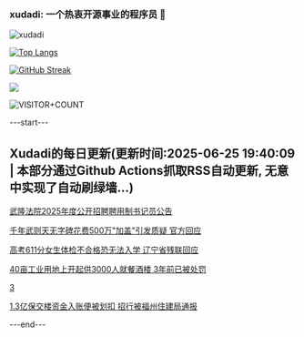 ### xudadi: 一个热衷开源事业的程序员 👋

![xudadi](https://github-readme-stats-git-masterorgs-github-readme-stats-team.vercel.app/api?username=xudadi)

[![Top Langs](https://github-readme-stats.vercel.app/api/top-langs/?username=xudadi)](https://github.com/anuraghazra/github-readme-stats)

[![GitHub Streak](https://streak-stats.demolab.com?user=xudadi&locale=zh_Hans)](https://git.io/streak-stats)

![](https://raw.githubusercontent.com/xudadi/xudadi/main/assets/github-contribution-grid-snake.svg)

![VISITOR+COUNT](https://komarev.com/ghpvc/?username=xudadi&label=VISITOR+COUNT)


---start---

## Xudadi的每日更新(更新时间:2025-06-25 19:40:09 | 本部分通过Github Actions抓取RSS自动更新, 无意中实现了自动刷绿墙...)

[武隆法院2025年度公开招聘聘用制书记员公告](https://www.gongkaoleida.com/article/2471582)

[千年武则天无字碑花费500万"加盖"引发质疑 官方回应](https://m.163.com/news/article/K2TA3JLS053469KC.html)

[高考611分女生体检不合格恐无法入学 辽宁省残联回应](https://m.163.com/news/article/K2T82OFH053469LG.html)

[40亩工业用地上开起供3000人就餐酒楼 3年前已被处罚](https://m.163.com/news/article/K2RDPITG05561G0D.html)

[3](https://m.163.com/touch/news/sub/domestic)

[1.3亿保交楼资金入账便被划扣 招行被福州住建局通报](https://m.163.com/news/article/K2T70TNO0001899O.html)

---end---

